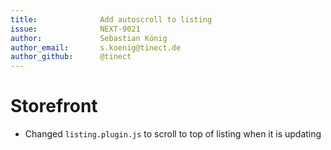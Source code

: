 ```yaml
---
title:              Add autoscroll to listing
issue:              NEXT-9021
author:             Sebastian König
author_email:       s.koenig@tinect.de
author_github:      @tinect
---
```

# Storefront
*  Changed `listing.plugin.js` to scroll to top of listing when it is updating
